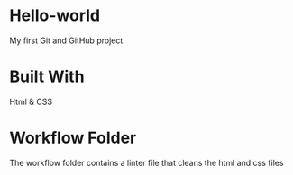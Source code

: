 # Hello-world
My first Git and GitHub project
# Built With
Html & CSS
# Workflow Folder
The workflow folder contains a linter file that cleans the html and css files

